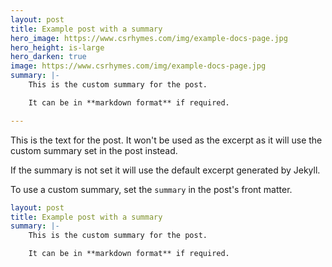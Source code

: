 ```yaml
---
layout: post
title: Example post with a summary
hero_image: https://www.csrhymes.com/img/example-docs-page.jpg
hero_height: is-large
hero_darken: true
image: https://www.csrhymes.com/img/example-docs-page.jpg
summary: |-
    This is the custom summary for the post.

    It can be in **markdown format** if required.

---
```


This is the text for the post. It won't be used as the excerpt as it will use the custom summary set in the post instead.

If the summary is not set it will use the default excerpt generated by Jekyll.

To use a custom summary, set the `summary` in the post's front matter.

```yaml
layout: post
title: Example post with a summary
summary: |-
    This is the custom summary for the post.

    It can be in **markdown format** if required.
```
